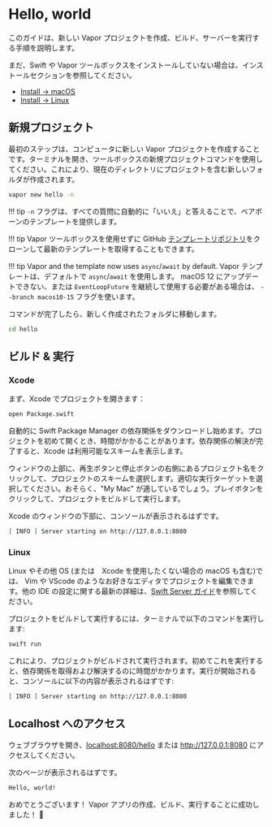 # Hello, world

このガイドは、新しい Vapor プロジェクトを作成、ビルド、サーバーを実行する手順を説明します。

まだ、Swift や Vapor ツールボックスをインストールしていない場合は、インストールセクションを参照してください。

- [Install &rarr; macOS](../install/macos.ja.md)
- [Install &rarr; Linux](../install/linux.ja.md)

## 新規プロジェクト

最初のステップは、コンピュータに新しい Vapor プロジェクトを作成することです。ターミナルを開き、ツールボックスの新規プロジェクトコマンドを使用してください。これにより、現在のディレクトリにプロジェクトを含む新しいフォルダが作成されます。

```sh
vapor new hello -n
```

!!! tip
	`-n` フラグは、すべての質問に自動的に「いいえ」と答えることで、ベアボーンのテンプレートを提供します。

!!! tip
		Vapor ツールボックスを使用せずに GitHub [テンプレートリポジトリ](https://github.com/vapor/template-bare)をクローンして最新のテンプレートを取得することもできます。

!!! tip
	Vapor and the template now uses `async`/`await` by default.
	Vapor テンプレートは、デフォルトで `async`/`await` を使用します。
	macOS 12 にアップデートできない、または `EventLoopFuture` を継続して使用する必要がある場合は、
	`--branch macos10-15` フラグを使います。

コマンドが完了したら、新しく作成されたフォルダに移動します。


```sh
cd hello
```

## ビルド & 実行

### Xcode

まず、Xcode でプロジェクトを開きます：

```sh
open Package.swift
```

自動的に Swift Package Manager の依存関係をダウンロードし始めます。プロジェクトを初めて開くとき、時間がかかることがあります。依存関係の解決が完了すると、Xcode は利用可能なスキームを表示します。

ウィンドウの上部に、再生ボタンと停止ボタンの右側にあるプロジェクト名をクリックして、プロジェクトのスキームを選択します。適切な実行ターゲットを選択してください。おそらく、"My Mac" が適しているでしょう。プレイボタンをクリックして、プロジェクトをビルドして実行します。

Xcode のウィンドウの下部に、コンソールが表示されるはずです。

```sh
[ INFO ] Server starting on http://127.0.0.1:8080
```

### Linux

Linux やその他 OS (または　Xcode を使用したくない場合の macOS も含む)では、 Vim や VScode のようなお好きなエディタでプロジェクトを編集できます。他の IDE の設定に関する最新の詳細は、[Swift Server ガイド](https://github.com/swift-server/guides/blob/main/docs/setup-and-ide-alternatives.md)を参照してください。

プロジェクトをビルドして実行するには、ターミナルで以下のコマンドを実行します:

```sh
swift run
```

これにより、プロジェクトがビルドされて実行されます。初めてこれを実行すると、依存関係を取得および解決するのに時間がかかります。実行が開始されると、コンソールに以下の内容が表示されるはずです:

```sh
[ INFO ] Server starting on http://127.0.0.1:8080
```

## Localhost へのアクセス

ウェブブラウザを開き、<a href="http://localhost:8080/hello" target="_blank">localhost:8080/hello</a> または <a href="http://127.0.0.1:8080" target="_blank">http://127.0.0.1:8080</a> にアクセスしてください。

次のページが表示されるはずです。


```html
Hello, world!
```

おめでとうございます！ Vapor アプリの作成、ビルド、実行することに成功しました！ 🎉
